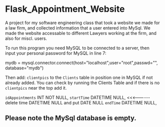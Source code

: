 # Flask_Appointment_Website
A project for my software engineering class that took a website we made for a law firm, and collected information that a user entered into MySql. We made the website accessable to different Lawyers working at the firm, and also for miscl. users.

To run this program you need MySQL to be connected to a server, then input your personal password for MySQL in line 7:

mydb = mysql.connector.connect(host="localhost",user="root",passwd="<yourpassword>", database="mydb")

Then add: `clientpics`  to the `Clients` table in position one in MySQL if not already added. You can check by running the Clients Table 
and if there is no `clientpics` near the top add it.
 
  `idAppointments` INT NOT NULL,
  `startTime` DATETIME NULL,       <<<------ delete time  DATETIME NULL and put DATE NULL
  `endTime` DATETIME NULL,
                                            
## Please note the MySql database is empty.
